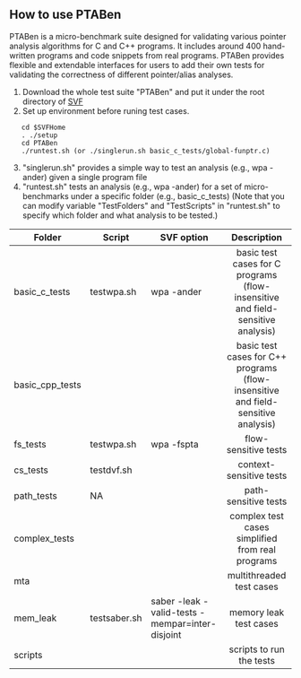 ## How to use PTABen

PTABen is a micro-benchmark suite designed for validating various pointer analysis algorithms for C and C++ programs. It includes around 400 hand-written programs and code snippets from real programs. PTABen provides flexible and extendable interfaces for users to add their own tests for validating the correctness of different pointer/alias analyses.


1. Download the whole test suite "PTABen" and put it under the root directory of [SVF](https://github.com/unsw-corg/SVF)
2. Set up environment before runing test cases.
```
   cd $SVFHome
   . ./setup
   cd PTABen
   ./runtest.sh (or ./singlerun.sh basic_c_tests/global-funptr.c)
```
3. "singlerun.sh" provides a simple way to test an analysis (e.g., wpa -ander) given a single program file
4. "runtest.sh" tests an analysis (e.g., wpa -ander) for a set of micro-benchmarks under a specific folder (e.g., basic_c_tests)
   (Note that you can modify variable "TestFolders" and "TestScripts" in "runtest.sh" to specify which folder and what analysis to be tested.)

| Folder       | Script | SVF option | Description        |
|--------------|--------|------------|:------------------:|
|basic_c_tests | testwpa.sh | wpa -ander | basic test cases for C programs (flow-insensitive and field-sensitive analysis)|
|basic_cpp_tests | | | basic test cases for C++ programs (flow-insensitive and field-sensitive analysis) |
|fs_tests | testwpa.sh | wpa -fspta | flow-sensitive tests|
|cs_tests | testdvf.sh | | context-sensitive tests|
|path_tests | NA | | path-sensitive tests|
|complex_tests | | | complex test cases simplified from real programs|
|mta | | | multithreaded test cases|
|mem_leak | testsaber.sh | saber -leak -valid-tests -mempar=inter-disjoint | memory leak test cases|
|scripts | | | scripts to run the tests|


